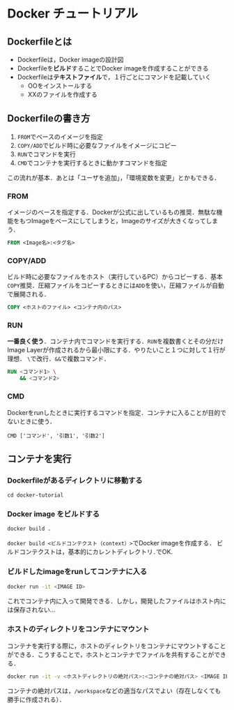 # Docker チュートリアル
## Dockerfileとは
* Dockerfileは，Docker imageの設計図
* Dockerfileを**ビルド**することでDocker imageを作成することができる
* Dockerfileは**テキストファイル**で，１行ごとにコマンドを記載していく
  * OOをインストールする
  * XXのファイルを作成する
## Dockerfileの書き方
1. `FROM`でベースのイメージを指定
2. `COPY/ADD`でビルド時に必要なファイルをイメージにコピー
3. `RUN`でコマンドを実行
4. `CMD`でコンテナを実行するときに動かすコマンドを指定

この流れが基本．あとは「ユーザを追加」，「環境変数を変更」とかもできる．
### FROM
イメージのベースを指定する．Dockerが公式に出しているもの推奨．無駄な機能をもつImageをベースにしてしまうと，Imageのサイズが大きくなってしまう．
```Dockerfile
FROM <Image名>:<タグ名>
```
### COPY/ADD
ビルド時に必要なファイルをホスト（実行しているPC）からコピーする．基本`COPY`推奨．圧縮ファイルをコピーするときには`ADD`を使い，圧縮ファイルが自動で展開される．
```Dockerfile
COPY <ホストのファイル> <コンテナ内のパス>
```
### RUN
**一番良く使う**．コンテナ内でコマンドを実行する．`RUN`を複数書くとその分だけImage Layerが作成されるから最小限にする．やりたいこと１つに対して１行が理想．
`\`で改行．`&&`で複数コマンド．
```Dockerfile
RUN <コマンド1> \
    && <コマンド2>
```
### CMD
Dockerをrunしたときに実行するコマンドを指定．コンテナに入ることが目的でないときに使う．
```
CMD ['コマンド', '引数1', '引数2']
```
## コンテナを実行
### Dockerfileがあるディレクトリに移動する
```
cd docker-tutorial
```
### Docker image をビルドする
```bash
docker build .
```
`docker build <ビルドコンテクスト（context）>`でDocker imageを作成する．
ビルドコンテクストは，基本的にカレントディレクトリ`.`でOK.
### ビルドしたimageをrunしてコンテナに入る
```bash
docker run -it <IMAGE ID>
```
これでコンテナ内に入って開発できる．しかし，開発したファイルはホスト内には保存されない...
### ホストのディレクトリをコンテナにマウント
コンテナを実行する際に，ホストのディレクトリをコンテナにマウントすることができる．こうすることで，ホストとコンテナでファイルを共有することができる．
```bash
docker run -it -v <ホストディレクトリの絶対パス>:<コンテナの絶対パス> <IMAGE ID>
```
コンテナの絶対パスは，`/workspace`などの適当なパスでよい（存在しなくても勝手に作成される）．
